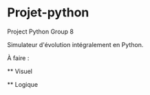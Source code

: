 # Projet-python
Project Python Group 8

Simulateur d'évolution intégralement en Python.

À faire :

** Visuel

** Logique
